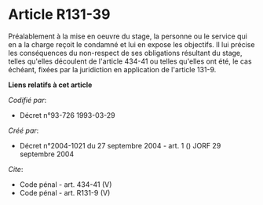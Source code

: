 # Article R131-39

Préalablement à la mise en oeuvre du stage, la personne ou le service qui en a la charge reçoit le condamné et lui en expose
les objectifs. Il lui précise les conséquences du non-respect de ses obligations résultant du stage, telles qu'elles
découlent de l'article 434-41 ou telles qu'elles ont été, le cas échéant, fixées par la juridiction en application de
l'article 131-9.

**Liens relatifs à cet article**

_Codifié par_:

  - Décret n°93-726 1993-03-29

_Créé par_:

  - Décret n°2004-1021 du 27 septembre 2004 - art. 1 () JORF 29 septembre 2004

_Cite_:

  - Code pénal - art. 434-41 (V)
  - Code pénal - art. R131-9 (V)

